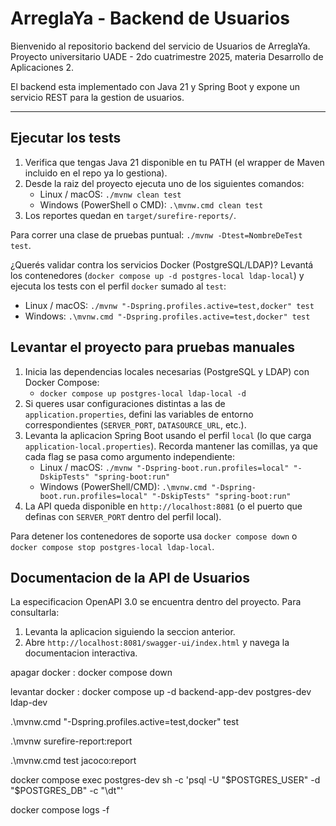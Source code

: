 # ArreglaYa - Backend de Usuarios

Bienvenido al repositorio backend del servicio de Usuarios de ArreglaYa.  
Proyecto universitario UADE - 2do cuatrimestre 2025, materia Desarrollo de Aplicaciones 2.

El backend esta implementado con Java 21 y Spring Boot y expone un servicio REST para la gestion de usuarios.

---

## Ejecutar los tests

1. Verifica que tengas Java 21 disponible en tu PATH (el wrapper de Maven incluido en el repo ya lo gestiona).
2. Desde la raiz del proyecto ejecuta uno de los siguientes comandos:
   - Linux / macOS: `./mvnw clean test`
   - Windows (PowerShell o CMD): `.\mvnw.cmd clean test`
3. Los reportes quedan en `target/surefire-reports/`.

Para correr una clase de pruebas puntual: `./mvnw -Dtest=NombreDeTest test`.

¿Querés validar contra los servicios Docker (PostgreSQL/LDAP)? Levantá los contenedores (`docker compose up -d postgres-local ldap-local`) y ejecuta los tests con el perfil `docker` sumado al `test`:

- Linux / macOS: `./mvnw "-Dspring.profiles.active=test,docker" test`
- Windows: `.\mvnw.cmd "-Dspring.profiles.active=test,docker" test`

## Levantar el proyecto para pruebas manuales

1. Inicia las dependencias locales necesarias (PostgreSQL y LDAP) con Docker Compose:
   - `docker compose up postgres-local ldap-local -d`
2. Si queres usar configuraciones distintas a las de `application.properties`, defini las variables de entorno correspondientes (`SERVER_PORT`, `DATASOURCE_URL`, etc.).
3. Levanta la aplicacion Spring Boot usando el perfil `local` (lo que carga `application-local.properties`). Recorda mantener las comillas, ya que cada flag se pasa como argumento independiente:
   - Linux / macOS: `./mvnw "-Dspring-boot.run.profiles=local" "-DskipTests" "spring-boot:run"`
   - Windows (PowerShell/CMD): `.\mvnw.cmd "-Dspring-boot.run.profiles=local" "-DskipTests" "spring-boot:run"`
4. La API queda disponible en `http://localhost:8081` (o el puerto que definas con `SERVER_PORT` dentro del perfil local).

Para detener los contenedores de soporte usa `docker compose down` o `docker compose stop postgres-local ldap-local`.

## Documentacion de la API de Usuarios

La especificacion OpenAPI 3.0 se encuentra dentro del proyecto. Para consultarla:

1. Levanta la aplicacion siguiendo la seccion anterior.
2. Abre `http://localhost:8081/swagger-ui/index.html` y navega la documentacion interactiva.



apagar docker : docker compose down

levantar docker : docker compose up -d backend-app-dev postgres-dev ldap-dev

.\mvnw.cmd "-Dspring.profiles.active=test,docker" test

.\mvnw surefire-report:report

.\mvnw.cmd test jacoco:report

docker compose exec postgres-dev sh -c 'psql -U "$POSTGRES_USER" -d "$POSTGRES_DB" -c "\\dt"'

docker compose logs -f

